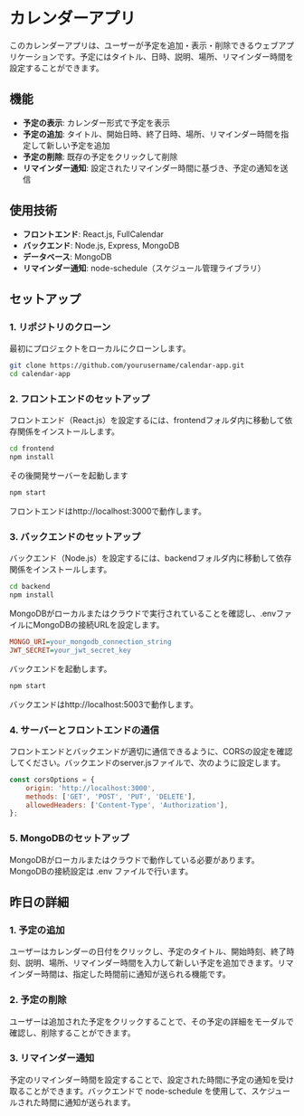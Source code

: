 # カレンダーアプリ

このカレンダーアプリは、ユーザーが予定を追加・表示・削除できるウェブアプリケーションです。予定にはタイトル、日時、説明、場所、リマインダー時間を設定することができます。

## 機能

- **予定の表示**: カレンダー形式で予定を表示
- **予定の追加**: タイトル、開始日時、終了日時、場所、リマインダー時間を指定して新しい予定を追加
- **予定の削除**: 既存の予定をクリックして削除
- **リマインダー通知**: 設定されたリマインダー時間に基づき、予定の通知を送信

## 使用技術

- **フロントエンド**: React.js, FullCalendar
- **バックエンド**: Node.js, Express, MongoDB
- **データベース**: MongoDB
- **リマインダー通知**: node-schedule（スケジュール管理ライブラリ）

## セットアップ

### 1. リポジトリのクローン

最初にプロジェクトをローカルにクローンします。

```bash
git clone https://github.com/yourusername/calendar-app.git
cd calendar-app
```

### 2. フロントエンドのセットアップ

フロントエンド（React.js）を設定するには、frontendフォルダ内に移動して依存関係をインストールします。

```bash
cd frontend
npm install
```

その後開発サーバーを起動します

```bash
npm start
```

フロントエンドはhttp://localhost:3000で動作します。

### 3. バックエンドのセットアップ

バックエンド（Node.js）を設定するには、backendフォルダ内に移動して依存関係をインストールします。

```bash
cd backend
npm install
```

MongoDBがローカルまたはクラウドで実行されていることを確認し、.envファイルにMongoDBの接続URLを設定します。

```ini
MONGO_URI=your_mongodb_connection_string
JWT_SECRET=your_jwt_secret_key
```

バックエンドを起動します。

```bash
npm start
```

バックエンドはhttp://localhost:5003で動作します。

### 4. サーバーとフロントエンドの通信

フロントエンドとバックエンドが適切に通信できるように、CORSの設定を確認してください。バックエンドのserver.jsファイルで、次のように設定します。

```javascript
const corsOptions = {
    origin: 'http://localhost:3000',
    methods: ['GET', 'POST', 'PUT', 'DELETE'],
    allowedHeaders: ['Content-Type', 'Authorization'],
};
```

### 5. MongoDBのセットアップ

MongoDBがローカルまたはクラウドで動作している必要があります。MongoDBの接続設定は .env ファイルで行います。

## 昨日の詳細

### 1. 予定の追加

ユーザーはカレンダーの日付をクリックし、予定のタイトル、開始時刻、終了時刻、説明、場所、リマインダー時間を入力して新しい予定を追加できます。リマインダー時間は、指定した時間前に通知が送られる機能です。

### 2. 予定の削除

ユーザーは追加された予定をクリックすることで、その予定の詳細をモーダルで確認し、削除することができます。

### 3. リマインダー通知

予定のリマインダー時間を設定することで、設定された時間に予定の通知を受け取ることができます。バックエンドで node-schedule を使用して、スケジュールされた時間に通知が送られます。